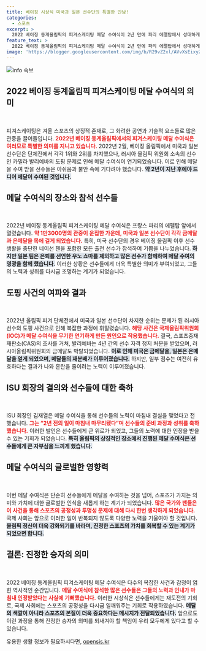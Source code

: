 ```yaml
---
title: 베이징 시상식 미국과 일본 선수단의 특별한 만남!
categories:
  - 스포츠
excerpt: >
  2022 베이징 동계올림픽의 피겨스케이팅 메달 수여식이 2년 만에 파리 에펠탑에서 성대하게 열렸습니다. 미국과 일본 선수단은 각각 금메달과 은메달을 차지하며 기쁨의 순간을 만끽했습니다.
feature_text: >
  2022 베이징 동계올림픽의 피겨스케이팅 메달 수여식이 2년 만에 파리 에펠탑에서 성대하게 열렸습니다. 미국과 일본 선수단은 각각 금메달과 은메달을 차지하며 기쁨의 순간을 만끽했습니다.
image: 'https://blogger.googleusercontent.com/img/b/R29vZ2xl/AVvXsEixyZcFfHzMRdzZMjFBmAUKJYCLCGyLL1o632UiGVXcaFdKo_bkvkuCioo0uUKlGfBVcT3P84aROyZIXSBEx3Aw5nCQ3pTgDom1WDC4m8eifvWiAmWEEVb4x6G_l8C0QH225ldMjyaFvpxGEBGNO37VmDTDMHGhJPq73UglMfDca1-0aw/s1600/blogspot.png'
---
```


<p><img src="https://blogger.googleusercontent.com/img/b/R29vZ2xl/AVvXsEixyZcFfHzMRdzZMjFBmAUKJYCLCGyLL1o632UiGVXcaFdKo_bkvkuCioo0uUKlGfBVcT3P84aROyZIXSBEx3Aw5nCQ3pTgDom1WDC4m8eifvWiAmWEEVb4x6G_l8C0QH225ldMjyaFvpxGEBGNO37VmDTDMHGhJPq73UglMfDca1-0aw/s1600/blogspot.png" alt="info 속보" /></p>

<h2 data-ke-size="size26">2022 베이징 동계올림픽 피겨스케이팅 메달 수여식의 의미</h2>

<p data-ke-size="size16">&nbsp;</p>

<p>피겨스케이팅은 겨울 스포츠의 상징적 존재로, 그 화려한 공연과 기술적 요소들로 많은 관중을 끌어들입니다. <b><span style="color: #ee2323;">2022년 베이징 동계올림픽에서의 피겨스케이팅 메달 수여식은 여러모로 특별한 의미를 지니고 있습니다.</span></b> 2022년 2월, 베이징 올림픽에서 미국과 일본 선수단은 단체전에서 각각 1위와 2위를 차지했으나, 러시아 올림픽 위원회 소속의 선수인 카밀라 발리예바의 도핑 문제로 인해 메달 수여식이 연기되었습니다. 이로 인해 메달을 수여 받을 선수들은 아쉬움과 불안 속에 기다려야 했습니다. <b><span style="background-color: #21538527;">약 2년이 지난 후에야 드디어 메달이 수여된 것입니다.</span></b> </p>

<h2 data-ke-size="size26">메달 수여식의 장소와 참석 선수들</h2>

<p data-ke-size="size16">&nbsp;</p>

<p>2022년 베이징 동계올림픽 피겨스케이팅 메달 수여식은 프랑스 파리의 에펠탑 앞에서 열렸습니다. <b><span style="color: #ee2323;">약 1만3000명의 관중이 운집한 가운데, 미국과 일본 선수단이 각각 금메달과 은메달을 목에 걸게 되었습니다.</span></b> 특히, 미국 선수단의 경우 베이징 올림픽 이후 선수 생활을 중단한 네이선 첸을 포함한 모든 출전 선수가 참석하여 기쁨을 나누었습니다. <b><span style="background-color: #21538527;">하지만 일본 팀은 은퇴를 선언한 우노 쇼마를 제외하고 많은 선수가 함께하여 메달 수여의 영광을 함께 했습니다.</span></b> 이러한 상황은 선수들에게 더욱 특별한 의미가 부여되었고, 그들의 노력과 성취를 다시금 조명하는 계기가 되었습니다. </p>

<h2 data-ke-size="size26">도핑 사건의 여파와 결과</h2>

<p data-ke-size="size16">&nbsp;</p>

<p>2022년 올림픽 피겨 단체전에서 미국과 일본 선수단이 차지한 순위는 문제가 된 러시아 선수의 도핑 사건으로 인해 복잡한 과정에 휘말렸습니다. <b><span style="color: #ee2323;">해당 사건은 국제올림픽위원회(IOC)가 메달 수여식을 무기한 연기하게 만든 원인으로 작용했습니다.</span></b> 결국, 스포츠중재재판소(CAS)의 조사를 거쳐, 발리예바는 4년 간의 선수 자격 정지 처분을 받았으며, 러시아올림픽위원회의 금메달도 박탈되었습니다. <b><span style="background-color: #21538527;">이로 인해 미국은 금메달을, 일본은 은메달을 얻게 되었으며, 메달들의 재분배가 이루어졌습니다.</span></b> 하지만, 일부 점수는 여전히 유효하다는 결과가 나와 혼란을 줄이려는 노력이 이루어졌습니다.</p>

<h2 data-ke-size="size26">ISU 회장의 결의와 선수들에 대한 축하</h2>

<p data-ke-size="size16">&nbsp;</p>

<p>ISU 회장인 김재열은 메달 수여식을 통해 선수들의 노력이 마침내 결실을 맺었다고 전했습니다. <b><span style="color: #ee2323;">그는 “2년 전의 일이 마침내 마무리됐다”며 선수들의 준비 과정과 성취를 축하했습니다.</span></b> 이러한 발언은 선수들에게 큰 위로가 되었고, 그들의 노력에 대한 인정을 받을 수 있는 기회가 되었습니다. <b><span style="background-color: #21538527;">특히 올림픽의 상징적인 장소에서 진행된 메달 수여식은 선수들에게 큰 자부심을 느끼게 했습니다.</span></b></p>

<h2 data-ke-size="size26">메달 수여식의 글로벌한 영향력</h2>

<p data-ke-size="size16">&nbsp;</p>

<p>이번 메달 수여식은 단순히 선수들에게 메달을 수여하는 것을 넘어, 스포츠가 가지는 의미와 가치에 대한 글로벌한 인식을 새롭게 하는 계기가 되었습니다. <b><span style="color: #ee2323;">많은 국가와 팬들은 이 사건을 통해 스포츠의 공정성과 투명성 문제에 대해 다시 한번 생각하게 되었습니다.</span></b> 국제 사회는 앞으로 이러한 일이 반복되지 않도록 다양한 노력을 기울여야 할 것입니다. <b><span style="background-color: #21538527;">올림픽 정신이 더욱 강화되기를 바라며, 진정한 스포츠의 가치를 회복할 수 있는 계기가 되었으면 합니다.</span></b></p>

<h2 data-ke-size="size26">결론: 진정한 승자의 의미</h2>

<p data-ke-size="size16">&nbsp;</p>

<p>2022 베이징 동계올림픽 피겨스케이팅 메달 수여식은 다수의 복잡한 사건과 감정이 얽힌 역사적인 순간입니다. <b><span style="color: #ee2323;">메달 수여식에 참석한 많은 선수들은 그들의 노력과 인내가 마침내 인정받았다는 사실에 기뻐했습니다.</span></b> 이러한 시상식은 선수들에게는 재도전의 기회로, 국제 사회에는 스포츠의 공정성을 다시금 일깨워주는 기회로 작용하였습니다. <b><span style="background-color: #21538527;">메달의 색깔이 아니라 스포츠의 본질이 더욱 중요하다는 메시지가 전달되었습니다.</span></b> 앞으로도 이런 과정을 통해 진정한 승자의 의미를 되새겨야 할 책임이 우리 모두에게 있다고 할 수 있습니다.</p>
유용한 생활 정보가 필요하시다면, <a href="https://opensis.kr" rel="dofollow">opensis.kr</a>


